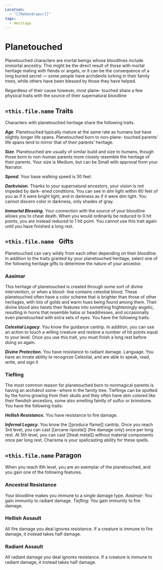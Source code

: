 ```yaml
---
Location:
  - "[[Mahendrapur]]"
tags:
  - Heritage
---
```

# Planetouched
Planetouched characters are mortal beings whose bloodlines include immortal ancestry. This might be the direct result of those with mortal heritage mating with fiends or angels, or it can be the consequence of a long buried secret — some people have archdevils lurking in their family trees, while others have been blessed by those they have helped. 

Regardless of their cause however, most plane- touched share a few physical traits with the source of their supernatural bloodline

## `=this.file.name` Traits

Characters with planetouched heritage share the following traits. 

***Age***. Planetouched typically mature at the same rate as humans but have slightly longer life spans. Planetouched born to non-plane- touched parents’ life spans tend to mirror that of their parents’ heritage. 

***Size***. Planetouched are usually of similar build and size to humans, though those born to non-human parents more closely resemble the heritage of their parents. Your size is Medium, but can be Small with approval from your Narrator. 

***Speed***. Your base walking speed is 30 feet. 

***Darkvision***. Thanks to your supernatural ancestors, your vision is not impeded by dark- ened conditions. You can see in dim light within 60 feet of you as if it were bright light, and in darkness as if it were dim light. You cannot discern color in darkness, only shades of gray. 

***Immortal Blessing.*** Your connection with the source of your bloodline allows you to cheat death. When you would ordinarily be reduced to 0 hit points, you are instead reduced to 1 hit point. You cannot use this trait again until you have finished a long rest.

## `=this.file.name ` Gifts
Planetouched can vary wildly from each other depending on their bloodline. In addition to the traits granted by your planetouched heritage, select one of the following heritage gifts to determine the nature of your ancestor.

### Aasimar
This heritage of planetouched is created through some sort of divine intervention, or when a blood- line contains celestial blood. These planetouched often have a color scheme that is brighter than those of other heritages, with lots of golds and warm hues being found among them. Their divine blood also twists their features into something frighteningly angelic, resulting in horns that resemble halos or headdresses, and occasionally even planetouched with extra sets of eyes. You have the following traits:

***Celestial Legacy***. You know the guidance cantrip. In addition, you can use an action to touch a willing creature and restore a number of hit points equal to your level. Once you use this trait, you must finish a long rest before doing so again. 

***Divine Protection.*** You have resistance to radiant damage. Language. You have an innate ability to recognize Celestial, and are able to speak, read, write, and sign it

### Tiefling
The most common reason for planetouched born to nonmagical parents is having an archdevil some- where in the family tree. Tieflings can be spotted by the horns growing from their skulls and they often have skin colored like their fiendish ancestors, some also smelling faintly of sulfur or brimstone. You have the following traits: 

***Hellish Resistance.*** You have resistance to fire damage. 

***Infernal Legacy.*** You know the [[produce flame]] cantrip. Once you reach 3rd level, you can cast [[arcane riposte]] (fire damage only) once per long rest. At 5th level, you can cast [[heat metal]] without material components once per long rest. Charisma is your spellcasting ability for these spells.

## `=this.file.name` Paragon
When you reach 8th level, you are an exemplar of the planetouched, and you gain one of the following features. 

### Ancestral Resistance 
Your bloodline makes you immune to a single damage type. 
*Aasimar*: You gain immunity to radiant damage. 
*Tiefling*: You gain immunity to fire damage.

### Hellish Assault 
All fire damage you deal ignores resistance. If a creature is immune to fire damage, it instead takes half damage. 

### Radiant Assault 
All radiant damage you deal ignores resistance. If a creature is immune to radiant damage, it instead takes half damage.